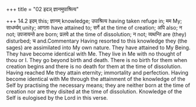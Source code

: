 +++
title = "02 इदञ् ज्ञानमुपाश्रित्य"

+++
14.2 इदम् this; ज्ञानम् knowledge; उपाश्रित्य having taken refuge in; मम
My; साधर्म्यम् unity; आगताः have attained to; सर्गे at the time of
creation; अपि also; न not; उपजायन्ते are born; प्रलये at the time of
dissolution; न not; व्यथन्ति are (they) disturbed; च and.Commentary
Having resorted to this knowledge they (the sages) are assimilated into
My own nature. They have attained to My Being. They have become
identical with Me. They live in Me with no thought of thou or I. They go
beyond birth and death. There is no birth for them when creation begins
and there is no death for them at the time of dissolution. Having
reached Me they attain eternity; immortality and perfection. Having
become identical with Me through the attainment of the knowledge of the
Self by practising the necessary means; they are neither born at the
time of creation nor are they disited at the time of dissolution.
Knowledge of the Self is eulogised by the Lord in this verse.
